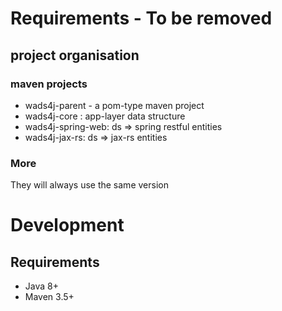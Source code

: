 # Requirements - To be removed

## project organisation

### maven projects
* wads4j-parent -  a pom-type maven project
* wads4j-core : app-layer data structure 
* wads4j-spring-web:  ds => spring restful entities
* wads4j-jax-rs:  ds =>  jax-rs entities

### More
They will always use the same version




# Development

## Requirements

* Java 8+
* Maven 3.5+ 